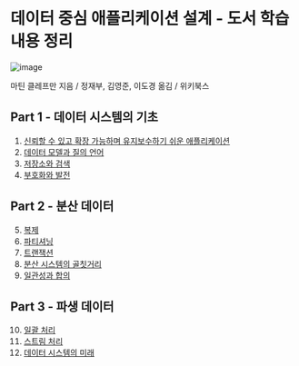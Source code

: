 # 데이터 중심 애플리케이션 설계 - 도서 학습내용 정리

![image](https://github.com/dhkdn9192/data_engineer_career/assets/11307388/e1de9d06-a699-43f0-81cb-b013def19275)

마틴 클레프만 지음 / 정재부, 김영준, 이도경 옮김 / 위키북스


## Part 1 - 데이터 시스템의 기초

1. [신뢰할 수 있고 확장 가능하며 유지보수하기 쉬운 애플리케이션](ㅇㅇㅇ)
2. [데이터 모델과 질의 언어](ㅁㅎㄷㅎ)
3. [저장소와 검색]()
4. [부호화와 발전]()


## Part 2 - 분산 데이터

5. [복제]()
6. [파티셔닝]()
7. [트랜잭션]()
8. [분산 시스템의 골칫거리]()
9. [일관성과 합의]()

## Part 3 - 파생 데이터

10. [일괄 처리]()
11. [스트림 처리]()
12. [데이터 시스템의 미래]()

